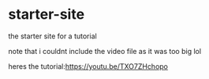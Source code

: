 # starter-site
the starter site for a tutorial

note that i couldnt include the video file as it was too big lol

heres the tutorial:https://youtu.be/TXO7ZHchopo
